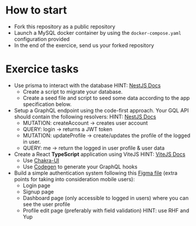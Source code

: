 # How to start

- Fork this repository as a public repository
- Launch a MySQL docker container by using the `docker-compose.yaml` configuration provided
- In the end of the exercice, send us your forked repository

# Exercice tasks

- Use prisma to interact with the database HINT: [NestJS Docs](https://docs.nestjs.com/recipes/prisma#set-up-prisma)
  - Create a script to migrate your database. 
  - Create a seed file and script to seed some data according to the app specification below.
- Setup a GraphQL endpoint using the code-first approach. Your GQL API should contain the following resolvers: HINT: [NestJS Docs](https://docs.nestjs.com/graphql/quick-start)
  - MUTATION: createAccount -> creates user account
  - QUERY: login -> returns a JWT token
  - MUTATION: updateProfile -> create/updates the profile of the logged in user.
  - QUERY: me -> return the logged in user profile & user data
- Create a React __TypeScript__ application using ViteJS HINT: [ViteJS Docs](https://vitejs.dev/guide/#scaffolding-your-first-vite-project)
  - Use [Chakra-UI](https://chakra-ui.com/getting-started)
  - Use [Codegen](https://www.the-guild.dev/graphql/codegen/docs/getting-started) to generate your GraphQL hooks
- Build a simple authentication system following this [Figma file](https://www.figma.com/file/pS3uSRdmNafqjHl3TGwOrn/Authentication-exercice?node-id=0%3A1) (extra points for taking into consideration mobile users):
  - Login page
  - Signup page
  - Dashboard page (only accessible to logged in users) where you can see the user profile
  - Profile edit page (preferably with field validation) HINT: use RHF and Yup

